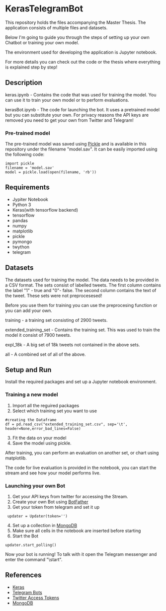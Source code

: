 # KerasTelegramBot
This repository holds the files accompanying the Master Thesis.
The application consists of multiple files and datasets.

Below I'm going to guide you through the steps of setting up your own Chatbot
or training your own model.

The environment used for developing the application is Jupyter notebook.

For more details you can check out the code or the thesis where everything
is explained step by step!
## Description
keras.ipynb - Contains the code that was used for training the model. You can use it to train your own model
or to perform evaluations.

kerasBot.ipynb - The code for launching the bot. It uses a pretrained model but you can substitute your own. 
For privacy reasons the API keys are removed you need to get your own from Twitter and Telegram! 
### Pre-trained model
The pre-trained model was saved using [Pickle](https://machinelearningmastery.com/save-load-machine-learning-models-python-scikit-learn/) and is available in this repository under the filename "model.sav". It can be easily imported using the following code:
```
import pickle
filename = 'model.sav'
model = pickle.load(open(filename, 'rb'))
```
## Requirements
- Jypiter Notebook
- Python 3
- Keras(with tensorflow backend)
- tensorflow
- pandas
- numpy
- matplotlib
- pickle
- pymongo
- twython
- telegram
## Datasets
The datasets used for training the model. The data needs to be provided in a CSV format.
The sets consist of labelled tweets. The first column contains the label "1" - true
and "0"- false. The second column contains the text of the tweet. These sets were 
not preprocesesed!

Before you use them for training you can use the preprocesing function or you can add your own.

training - a training set consisting of 2900 tweets.

extended_training_set - Contains the training set. This was used to train the model it consist of 7900 tweets.

expl_18k - A big set of 18k tweets not contained in the above sets.

all - A combined set of all of the above.
## Setup and Run
Install the required packages and set up a Jupyter notebook environment.
### Training a new model
1. Import all the reguired packages
2. Select which training set you want to use
```
#creating the Dataframe
df = pd.read_csv("extended_training_set.csv", sep='\t', header=None,error_bad_lines=False)
```
3. Fit the data on your model
4. Save the model using pickle.

After training, you can perform an evaluation on another set,
or chart using matplotlib.

The code for live evaluation is provided in the notebook, you
can start the stream and see how your model performs live.
### Launching your own Bot
1. Get your API keys from twitter for accessing the Stream.
2. Create your own Bot using [BotFather](https://core.telegram.org/bots#6-botfather)
3. Get your token from telegram and set it up
```
 updater = Updater(token='')
 ```
4. Set up a collection in [MongoDB](https://docs.mongodb.com/manual/reference/method/db.createCollection/)
5. Make sure all cells in the notebook are inserted before starting
6. Start the Bot
```
updater.start_polling()
```
Now your bot is running!
To talk with it open the Telegram messenger
and enter the command "\start".

## References
- [Keras](https://keras.io/)
- [Telegram Bots](https://core.telegram.org/bots)
- [Twitter Access Tokens](https://developer.twitter.com/en/docs/basics/authentication/guides/access-tokens.html)
- [MongoDB](https://www.mongodb.com/)
